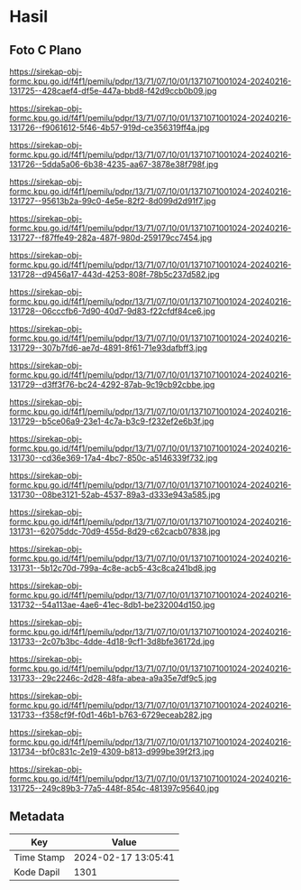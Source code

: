 # Hasil

## Foto C Plano

https://sirekap-obj-formc.kpu.go.id/f4f1/pemilu/pdpr/13/71/07/10/01/1371071001024-20240216-131725--428caef4-df5e-447a-bbd8-f42d9ccb0b09.jpg

https://sirekap-obj-formc.kpu.go.id/f4f1/pemilu/pdpr/13/71/07/10/01/1371071001024-20240216-131726--f9061612-5f46-4b57-919d-ce356319ff4a.jpg

https://sirekap-obj-formc.kpu.go.id/f4f1/pemilu/pdpr/13/71/07/10/01/1371071001024-20240216-131726--5dda5a06-6b38-4235-aa67-3878e38f798f.jpg

https://sirekap-obj-formc.kpu.go.id/f4f1/pemilu/pdpr/13/71/07/10/01/1371071001024-20240216-131727--95613b2a-99c0-4e5e-82f2-8d099d2d91f7.jpg

https://sirekap-obj-formc.kpu.go.id/f4f1/pemilu/pdpr/13/71/07/10/01/1371071001024-20240216-131727--f87ffe49-282a-487f-980d-259179cc7454.jpg

https://sirekap-obj-formc.kpu.go.id/f4f1/pemilu/pdpr/13/71/07/10/01/1371071001024-20240216-131728--d9456a17-443d-4253-808f-78b5c237d582.jpg

https://sirekap-obj-formc.kpu.go.id/f4f1/pemilu/pdpr/13/71/07/10/01/1371071001024-20240216-131728--06cccfb6-7d90-40d7-9d83-f22cfdf84ce6.jpg

https://sirekap-obj-formc.kpu.go.id/f4f1/pemilu/pdpr/13/71/07/10/01/1371071001024-20240216-131729--307b7fd6-ae7d-4891-8f61-71e93dafbff3.jpg

https://sirekap-obj-formc.kpu.go.id/f4f1/pemilu/pdpr/13/71/07/10/01/1371071001024-20240216-131729--d3ff3f76-bc24-4292-87ab-9c19cb92cbbe.jpg

https://sirekap-obj-formc.kpu.go.id/f4f1/pemilu/pdpr/13/71/07/10/01/1371071001024-20240216-131729--b5ce06a9-23e1-4c7a-b3c9-f232ef2e6b3f.jpg

https://sirekap-obj-formc.kpu.go.id/f4f1/pemilu/pdpr/13/71/07/10/01/1371071001024-20240216-131730--cd36e369-17a4-4bc7-850c-a5146339f732.jpg

https://sirekap-obj-formc.kpu.go.id/f4f1/pemilu/pdpr/13/71/07/10/01/1371071001024-20240216-131730--08be3121-52ab-4537-89a3-d333e943a585.jpg

https://sirekap-obj-formc.kpu.go.id/f4f1/pemilu/pdpr/13/71/07/10/01/1371071001024-20240216-131731--62075ddc-70d9-455d-8d29-c62cacb07838.jpg

https://sirekap-obj-formc.kpu.go.id/f4f1/pemilu/pdpr/13/71/07/10/01/1371071001024-20240216-131731--5b12c70d-799a-4c8e-acb5-43c8ca241bd8.jpg

https://sirekap-obj-formc.kpu.go.id/f4f1/pemilu/pdpr/13/71/07/10/01/1371071001024-20240216-131732--54a113ae-4ae6-41ec-8db1-be232004d150.jpg

https://sirekap-obj-formc.kpu.go.id/f4f1/pemilu/pdpr/13/71/07/10/01/1371071001024-20240216-131733--2c07b3bc-4dde-4d18-9cf1-3d8bfe36172d.jpg

https://sirekap-obj-formc.kpu.go.id/f4f1/pemilu/pdpr/13/71/07/10/01/1371071001024-20240216-131733--29c2246c-2d28-48fa-abea-a9a35e7df9c5.jpg

https://sirekap-obj-formc.kpu.go.id/f4f1/pemilu/pdpr/13/71/07/10/01/1371071001024-20240216-131733--f358cf9f-f0d1-46b1-b763-6729eceab282.jpg

https://sirekap-obj-formc.kpu.go.id/f4f1/pemilu/pdpr/13/71/07/10/01/1371071001024-20240216-131734--bf0c831c-2e19-4309-b813-d999be39f2f3.jpg

https://sirekap-obj-formc.kpu.go.id/f4f1/pemilu/pdpr/13/71/07/10/01/1371071001024-20240216-131725--249c89b3-77a5-448f-854c-481397c95640.jpg


## Metadata

| Key        | Value               |
| ---------- | ------------------- |
| Time Stamp | 2024-02-17 13:05:41 |
| Kode Dapil | 1301                |




